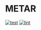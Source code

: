 # METAR

[![test](https://github.com/willbarkoff/metar/actions/workflows/test.yml/badge.svg)](https://github.com/willbarkoff/metar/actions/workflows/test.yml)
[![lint](https://github.com/willbarkoff/metar/actions/workflows/lint.yml/badge.svg)](https://github.com/willbarkoff/metar/actions/workflows/lint.yml)